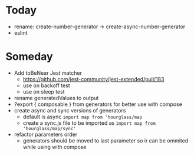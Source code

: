 # Today
- rename: create-number-generator -> create-async-number-generator
- eslint

# Someday
- Add toBeNear Jest matcher
  - https://github.com/jest-community/jest-extended/pull/183
  - use on backoff test
  - use on sleep test
- rename generatedValues to output
- ?export { composable } from generators for better use with compose
- create async and sync versions of generators
  - default is async `import map from 'hourglass/map`
  - create a sync.js file to be imported as `import map from 'hourglass/map/sync'`
- refactor parameters order
  - generators should be moved to last parameter so ir can be ommited while using with compose